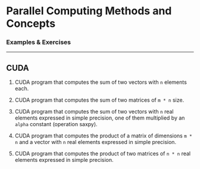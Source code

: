 # Parallel Computing Methods and Concepts

### Examples & Exercises

---

## CUDA

1. CUDA program that computes the sum of two vectors with `n` elements each.

2. CUDA program that computes the sum of two matrices of `m * n` size.

3. CUDA program that computes the sum of two vectors with `n` real elements expressed in simple precision, one of them multiplied by an `alpha` constant (operation saxpy).

4. CUDA program that computes the product of a matrix of dimensions `m * n` and a vector with `n` real elements expressed in simple precision.

5. CUDA program that computes the product of two matrices of `n * n` real elements expressed in simple precision.
